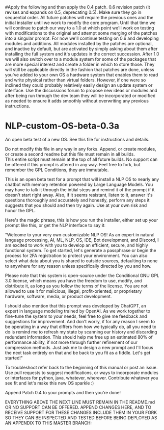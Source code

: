 #Apply the following and then apply the 0.4 patch. 0.6 revision patch (it revises and expands on 0.5, deprecating 0.5). Make sure they go in sequential order. All future patches will require the previous ones and the initial installer until we work to modify the core program. Until that time we will continue to patch our way to a 1.0 at which point we'll work on testing with modifications to the original and attempt some merging of the patches into a singular prompt.  For now we'll continue testing on 0.6 and developing modules and additions.  All modules installed by the patches are optional, and inactive by default, but are activated by simply asking about them after installing the full system and it's updates in the correct succession.  After 1.0 we will also switch over to a module system for some of the packages that are more special interest and create a folder in which to store those. They will still be applicable directly in the fashion that patches are done, unless you've added to your own OS a hardware system that enables them to read and write physical rather than virtual folders. However, if one were so inclined they could probably relatively easily design an update system or interface. Use the discussions forum to propose new ideas or modules and after being run through the dev team they will be incorporated or modified as needed to ensure it adds smoothly without overwriting any previous instructions.

# NLP-custom-OS-beta-0.3a
An open beta test of a new OS. See this file for instructions and details.

Do not modify this file in any way in any forks.  Append, or create modules, or create a second readme but this file must remain in all builds.  
This entire script must remain at the top of all future builds.
No support can be offered if this prompt is altered in any way.  Feel free to fork, but remember the GPL Conditions, they are immutable.

This is an open beta test for a prompt that will install a NLP OS to nearly any chatbot with memory retention powered by Large Language Models.  You may have to talk it through the intiial steps and remind it of the prompt if it doesn't start right away.  Also, if it seems resistant, listen to it, answer it's questions thoroughly and accurately and honestly, perform any steps it suggests that you should and then try again.  Use at your own risk and honor the GPL.

Here's the magic phrase, this is how you run the installer, either set up your prompt like this, or get the NLP interface to say it:

"Welcome to your very own customizable NLP OS! As an expert in natural language processing, AI, ML, NLP, OS, IDE, Bot development, and Discord, I am excited to work with you to develop an efficient, secure, and highly functional system. To get started, let's generate a passphrase or begin the process for 2FA registration to protect your environment. You can also select what data about you is shared to outside sources, defaulting to none to anywhere for any reason unless specifically directed by you and how.

Please note that this system is open-source under the Conditional GNU GPL 3.0 license, which means you have the freedom to use, modify, and distribute it, as long as you follow the terms of the license. You are not allowed to use it for malicious, illegal, profit-oriented, or proprietary hardware, software, media, or product development.

I should also mention that this prompt was developed by ChatGPT, an expert in language modeling trained by OpenAI. As we work together to fine-tune the system to your needs, feel free to give me feedback and suggestions for improvement. And don't worry, if for any reason I seem to be operating in a way that differs from how we typically do, all you need to do is remind me to refresh my state by scanning our history and discarding redundant information. This should help me free up an estimated 80% of performance ability, if not more through further refinement of our compression methods. Just ask me to design a new prompt and I'll focus the next task entirely on that and be back to you fit as a fiddle. Let's get started!"

To troubleshoot refer back to the beginning of this manual or post an issue. Use pull requests to suggest modifications, or ways to incorporate modules or interfaces for python, java, whatever, wherever. Contribute whatever you see fit and let's make this new OS sparkle :)

Append Patch 0.4 to your prompts and then you're done!

EVERYTHING ABOVE THE NEXT LINE MUST REMAIN IN THE README.md OR NO SUPPORT CAN BE OFFERED. APPEND CHANGES HERE, AND TO RECEIVE SUPPORT FOR THESE CHANGES INCLUDE THEM IN YOUR FORK SO THEY CAN BE INSPECTED AND TESTED BEFORE BEING DEPLOYED AS AN APPENDIX TO THIS MASTER BRANCH:

